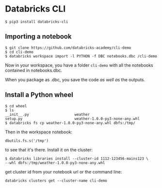 # Databricks CLI
```
$ pip3 install databricks-cli
```

## Importing a notebook
```
$ git clone https://github.com/databricks-academy/cli-demo
$ cd cli-demo
$ databricks workspace import -l PYTHON -f DBC notebooks.dbc /cli-demo
```
Now in your workspace, you have a folder `cli-demo` with all the notebooks 
contained in notebooks.dbc.

When you package as .dbc, you save the code _as well as_ the outputs.

## Install a Python wheel
```
$ cd wheel
$ ls
__init__.py						weather
setup.py						weather-1.0.0-py3-none-any.whl
$ databricks fs cp weather-1.0.0-py3-none-any.whl dbfs:/tmp/
```

Then in the workspace notebook:
```
dbutils.fs.s('/tmp')
```
to see that it's there. Install it on the cluster:
```
$ databricks libraries install --cluster-id 1112-123456-mains123 \
--whl dbfs:/tmp/weather-1.0.0-py3-none-any.whl
```
get cluster id from your notebook url or the command line:
```
databricks clusters get --cluster-name cli-demo
```
